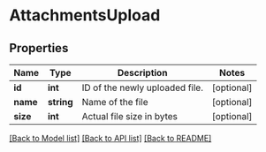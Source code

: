 # AttachmentsUpload

## Properties
Name | Type | Description | Notes
------------ | ------------- | ------------- | -------------
**id** | **int** | ID of the newly uploaded file. | [optional] 
**name** | **string** | Name of the file | [optional] 
**size** | **int** | Actual file size in bytes | [optional] 

[[Back to Model list]](../../README.md#documentation-for-models) [[Back to API list]](../../README.md#documentation-for-api-endpoints) [[Back to README]](../../README.md)

